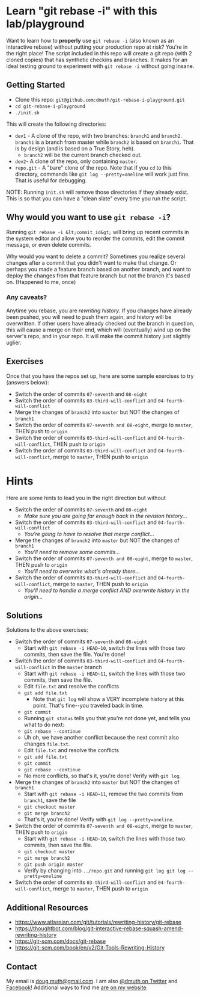 
# Learn "git rebase -i" with this lab/playground

Want to learn how to **properly** use `git rebase -i` (also known as an interactive rebase) without putting your production
repo at risk?  You're in the right place!  The script included in this repo will create
a git repo (with 2 cloned copies) that has synthetic checkins and branches.  It makes
for an ideal testing ground to experiment with `git rebase -i` without going insane.


## Getting Started

- Clone this repo: `git@github.com:dmuth/git-rebase-i-playground.git`
- `cd git-rebase-i-playground`
- `./init.sh`

This will create the following directories:
- `dev1` - A clone of the repo, with two branches: `branch1` and `branch2`.  `branch1` is a branch from master while `branch2` is based on `branch1`.  That is by design (and is based on a True Story, heh).
   - `branch2` will be the current branch checked out.
- `dev2`- A clone of the repo, only containing `master`.
- `repo.git` - A "bare" clone of the repo.  Note that if you `cd` to this directory, commands like `git log --pretty=oneline` will work just fine. That is useful for debugging.

NOTE: Running `init.sh` will remove those directories if they already exist.  This is so that you can have a "clean slate" every time you run the script.


## Why would you want to use `git rebase -i`?

Running `git rebase -i &lt;commit_id&gt;` will bring up recent commits in the system editor and allow
you to reorder the commits, edit the commit message, or even delete commits.

Why would you want to delete a commit?  Sometimes you realize several changes after a commit that you
didn't want to make that change.  Or perhaps you made a feature branch based on another branch, and want
to deploy the changes from that feature branch but not the branch it's based on. (Happened to me, once)

### Any caveats?

Anytime you rebase, you are *rewriting history*.  If you changes have already been pushed, you will
need to push them again, and history will be overwritten.  If other users have already checked out
the branch in question, this will cause a merge on their end, which will (eventually) wind up on 
the server's repo, and in your repo.  It will make the commit history just slightly uglier.


## Exercises

Once that you have the repos set up, here are some sample exercises to try (answers below):

- Switch the order of commits `07-seventh` and `08-eight`
- Switch the order of commits `03-third-will-conflict` and `04-fourth-will-conflict`
- Merge the changes of `branch2` into `master` but NOT the changes of `branch1`
- Switch the order of commits `07-seventh and 08-eight`, merge to `master`, THEN push to `origin`
- Switch the order of commits `03-third-will-conflict` and `04-fourth-will-conflict`, THEN push to `origin`
- Switch the order of commits `03-third-will-conflict` and `04-fourth-will-conflict`, merge to `master`, THEN push to `origin`


# Hints

Here are some hints to lead you in the right direction but without

- Switch the order of commits `07-seventh` and `08-eight`
   - *Make sure you are going far enough back in the revision history...*
- Switch the order of commits `03-third-will-conflict` and `04-fourth-will-conflict`
   - *You're going to have to resolve that merge conflict...*
- Merge the changes of `branch2` into `master` but NOT the changes of `branch1`
   - *You'll need to remove some commits...*
- Switch the order of commits `07-seventh and 08-eight`, merge to `master`, THEN push to `origin`
   - *You'll need to overwrite what's already there...*
- Switch the order of commits `03-third-will-conflict` and `04-fourth-will-conflict`, merge to `master`, THEN push to `origin`
   - *You'll need to handle a merge conflict AND overwrite history in the origin...*


## Solutions

Solutions to the above exercises:

- Switch the order of commits `07-seventh` and `08-eight`
   - Start with `git rebase -i HEAD~10`, switch the lines with those two commits, then save the file. You're done!
- Switch the order of commits `03-third-will-conflict` and `04-fourth-will-conflict` in the `master` branch
   - Start with `git rebase -i HEAD~11`, switch the lines with those two commits, then save the file.
   - Edit `file.txt` and resolve the conflicts
   - `git add file.txt`
      - Note that `git log` will show a VERY incomplete history at this point. That's fine--you traveled back in time.
   - `git commit`
   - Running `git status` tells you that you're not done yet, and tells you what to do next:
   - `git rebase --continue`
   - Uh oh, we have another conflict because the next commit also changes `file.txt`.
   - Edit `file.txt` and resolve the conflicts
   - `git add file.txt`
   - `git commit`
   - `git rebase --continue`
   - No more conflicts, so that's it, you're done! Verify with `git log`.
- Merge the changes of `branch2` into `master` but NOT the changes of `branch1`
   - Start with `git rebase -i HEAD~11`, remove the two commits from `branch1`, save the file
   - `git checkout master`
   - `git merge branch2`
   - That's it, you're done!  Verify with `git log --pretty=oneline`.
- Switch the order of commits `07-seventh and 08-eight`, merge to `master`, THEN push to `origin`
   - Start with `git rebase -i HEAD~10`, switch the lines with those two commits, then save the file.
   - `git checkout master`
   - `git merge branch2`
   - `git push origin master`
   - Verify by changing into `../repo.git` and running `git log git log --pretty=oneline`
- Switch the order of commits `03-third-will-conflict` and `04-fourth-will-conflict`, merge to `master`, THEN push to `origin`


## Additional Resources

- https://www.atlassian.com/git/tutorials/rewriting-history/git-rebase
- https://thoughtbot.com/blog/git-interactive-rebase-squash-amend-rewriting-history
- https://git-scm.com/docs/git-rebase
- https://git-scm.com/book/en/v2/Git-Tools-Rewriting-History


## Contact

My email is doug.muth@gmail.com.  I am also <a href="http://twitter.com/dmuth">@dmuth on Twitter</a> 
and <a href="http://facebook.com/dmuth">Facebook</a>!  Additional ways to find me <a href="http://www.dmuth.org/contact">are on my website</a>.

